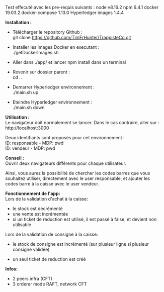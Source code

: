 Test effecuté avec les pre-requis suivants :
node v8.16.2
npm 6.4.1
docker 19.03.2
docker-compose  1.13.0
Hyperledger images 1.4.4 

<b>Installation :</b><br>
- Télécharger le repository Github :<br>
git clone https://github.com/TimFrHunter/TrappisteCo.git <br>

- Installer les images Docker en executant :<br>
./getDockerImages.sh

- Aller dans ./app/ et lancer npm install dans un terminal

- Revenir sur dossier parent :<br>
cd ..<br>

- Demarrer Hyperledger environnement :<br>
./main.sh up

- Eteindre Hyperledger environnement :<br>
./main.sh down

<b>Utilisation :</b><br>
Le navigateur doit normalement se lancer. Dans le cas contraire, aller sur : http://localhost:3000 <br>

Deux identifiants sont proposés pour cet environnement :<br> 
ID: responsable - MDP: pwd<br>
ID: vendeur - MDP: pwd

<b>Conseil :</b><br>
Ouvrir deux navigateurs différents pour chaque utilisateur.<br>

Ainsi, vous aurez la possibilité de chercher les codes barres que vous souhaitez utiliser, directement avec le user responsable,
et ajouter les codes barre à la caisse avec le user vendeur.


<b>Fonctionnement de l'app:</b><br>
Lors de la validation d'achat à la caisse:
- le stock est décrémenté
- une vente est incrémentée
- si un ticket de reduction est utilisé, il est passé à false, et devient non utilisable

Lors de la validation de consigne à la caisse:
- le stock de consigne est incrémenté (sur plusieur ligne si plusieur consigne validée)

- un seul ticket de reduction est créé

<b>Infos:</b>
- 2 peers infra (CFT)
- 3 orderer mode RAFT, network CFT
